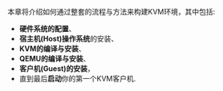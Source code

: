 本章将介绍如何通过整套的流程与方法来构建KVM环境，其中包括: 

- **硬件系统的配置**、
- **宿主机(Host)操作系统**的安装、
- **KVM的编译与安装**、
- **QEMU的编译与安装**、
- **客户机(Guest)的安装**，
- 直到最后**启动**你的第一个KVM客户机. 
